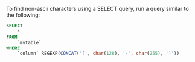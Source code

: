 To find non-ascii characters using a SELECT query, run a query similar to the following:
```sql
SELECT
    *
FROM
    `mytable`
WHERE
    `column` REGEXP(CONCAT('[', char(128), '-', char(255), ']'))
```
